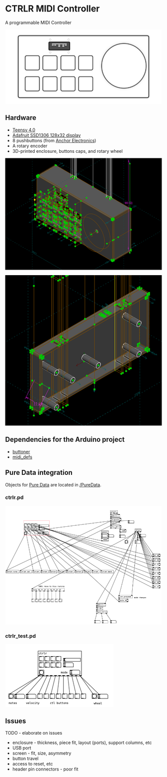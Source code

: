 # CTRLR MIDI Controller

A programmable MIDI Controller

![CTRLR](docs/ctrlr.png)


## Hardware

- [Teensy 4.0](https://www.pjrc.com/store/teensy40.html)
- [Adafruit SSD1306 128x32 display](https://www.adafruit.com/product/661)
- 8 pushbuttons (from [Anchor Electronics](https://anchor-electronics.com/))
- A rotary encoder
- 3D-printed enclosure, buttons caps, and rotary wheel

![CTRLR Enclosure Top](docs/ctrlr_top_solvespace.png)

![CTRLR Enclosure Bottom](docs/ctrlr_bot_solvespace.png)

## Dependencies for the Arduino project

- [buttoner](https://github.com/andypayne/buttoner)
- [midi_defs](https://github.com/andypayne/midi_defs)


## Pure Data integration

Objects for [Pure Data](https://puredata.info/) are located in [/PureData](/PureData).


### ctrlr.pd

![ctrlr.pd](docs/ctrlr_pd_shot.png)


### ctrlr_test.pd

![ctrlr_test.pd](docs/ctrlr_test_pd_shot.png)


## Issues

TODO - elaborate on issues

- enclosure - thickness, piece fit, layout (ports), support columns, etc
- USB port
- screen - fit, size, asymmetry
- button travel
- access to reset, etc
- header pin connectors - poor fit

